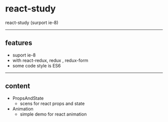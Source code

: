 # react-study
react-study (surport ie-8)

------------

## features

- suport ie-8
- with react-redux, redux , redux-form
- some code style is ES6

------------

## content

- PropsAndState
  * scens for react props and state
- Animation
  * simple demo for react animation
